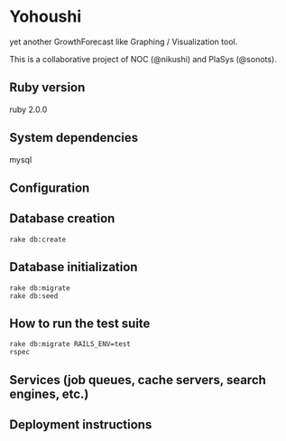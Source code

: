 # Yohoushi

yet another GrowthForecast like Graphing / Visualization tool.

This is a collaborative project of NOC (@nikushi) and PlaSys (@sonots). 

## Ruby version

ruby 2.0.0

## System dependencies

mysql

## Configuration

## Database creation

    rake db:create

## Database initialization

    rake db:migrate
    rake db:seed

## How to run the test suite

    rake db:migrate RAILS_ENV=test
    rspec

## Services (job queues, cache servers, search engines, etc.)

## Deployment instructions
